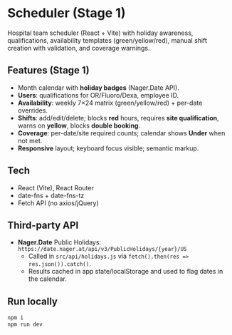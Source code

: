 # Scheduler (Stage 1)

Hospital team scheduler (React + Vite) with holiday awareness, qualifications, availability templates (green/yellow/red), manual shift creation with validation, and coverage warnings.

## Features (Stage 1)
- Month calendar with **holiday badges** (Nager.Date API).
- **Users**: qualifications for OR/Fluoro/Dexa, employee ID.
- **Availability**: weekly 7×24 matrix (green/yellow/red) + per-date overrides.
- **Shifts**: add/edit/delete; blocks **red** hours, requires **site qualification**, warns on **yellow**, blocks **double booking**.
- **Coverage**: per-date/site required counts; calendar shows **Under** when not met.
- **Responsive** layout; keyboard focus visible; semantic markup.

## Tech
- React (Vite), React Router
- date-fns + date-fns-tz
- Fetch API (no axios/jQuery)

## Third-party API
- **Nager.Date** Public Holidays: `https://date.nager.at/api/v3/PublicHolidays/{year}/US`
  - Called in `src/api/holidays.js` via `fetch().then(res => res.json()).catch()`.
  - Results cached in app state/localStorage and used to flag dates in the calendar.

## Run locally
```bash
npm i
npm run dev
